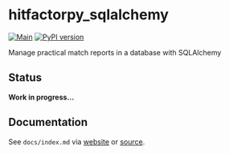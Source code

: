 # hitfactorpy_sqlalchemy

[![Main](https://github.com/cahna/hitfactorpy-sqlalchemy/actions/workflows/main.yaml/badge.svg)](https://github.com/cahna/hitfactorpy-sqlalchemy/actions/workflows/main.yaml)
[![PyPI version](https://badge.fury.io/py/hitfactorpy-sqlalchemy.svg)](https://badge.fury.io/py/hitfactorpy-sqlalchemy)

Manage practical match reports in a database with SQLAlchemy

## Status

**Work in progress...**

## Documentation

See `docs/index.md` via [website](https://cahna.github.io/hitfactorpy-sqlalchemy/) or [source](https://github.com/cahna/hitfactorpy-sqlalchemy/blob/main/docs/index.md).
